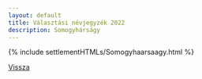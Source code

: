 ```yaml
---
layout: default
title: Választási névjegyzék 2022
description: Somogyhárságy
---
```


{% include settlementHTMLs/Somogyhaarsaagy.html %}

[Vissza](./)